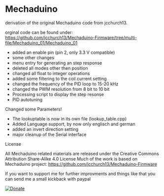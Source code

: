 # Mechaduino
derivation of the original Mechaduino code from jcchurch13.

orginal code can be found under: https://github.com/jcchurch13/Mechaduino-Firmware/tree/multi-file/Mechaduino_01/Mechaduino_01

- added an enable pin (pin 2, only 3.3 V compatible)
- some other changes 
- menu entry for generating an step response
- deleted all modes other then position 
- changed all float to integer operations
- added some filtering to the coil current setting
- changed the frequency of the PID loop to 15-20 kHz
- changed the PWM resolution from 8 bit to 10 bit
- Processing script to display the step resonse
- PID autotuning


Changed some Parameters! 
- The lookuptable is now in its own file (lookup_table.cpp)
- Added Language support, by now only englisch and german
- added an invert direction setting
- major cleanup of the Serial interface


License

All Mechaduino related materials are released under the Creative Commons Attribution Share-Alike 4.0 License
Much of the work is based on Mechaduino project:
https://github.com/jcchurch13/Mechaduino-Firmware

If you want to support me for further improvments and things like that you can send me a small kickback with paypal


[![Donate](https://img.shields.io/badge/Donate-PayPal-green.svg)](https://www.paypal.com/cgi-bin/webscr?cmd=_s-xclick&hosted_button_id=64GHBDR3Z55JE)
